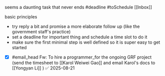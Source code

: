 seems a daunting task that never ends 
#deadline #toSchedule 
[[Inbox]] 

basic principles 
- try reply a bit and promise a more elaborate follow up (like the government staff's practice) 
- set a deadline for important thing and schedule a time slot to do it 
- make sure the first minimal step is well defined so it is super easy to get started 


- [x] #email_head Fw: To hire a programmer_for the ongoing GRF project  (send the timesheet to [[Karol Weiwei Gao]] and email Karol's docs to [[Yongyan Li]] ) ✅ 2025-08-21 